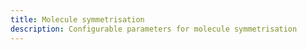 ```yaml
---
title: Molecule symmetrisation
description: Configurable parameters for molecule symmetrisation
---
```


